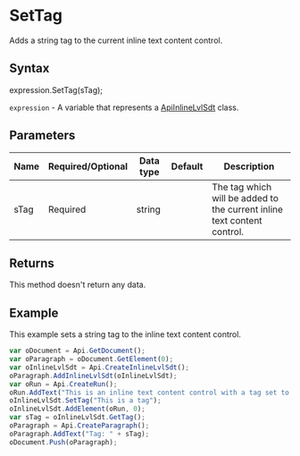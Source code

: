 # SetTag

Adds a string tag to the current inline text content control.

## Syntax

expression.SetTag(sTag);

`expression` - A variable that represents a [ApiInlineLvlSdt](../ApiInlineLvlSdt.md) class.

## Parameters

| **Name** | **Required/Optional** | **Data type** | **Default** | **Description** |
| ------------- | ------------- | ------------- | ------------- | ------------- |
| sTag | Required | string |  | The tag which will be added to the current inline text content control. |

## Returns

This method doesn't return any data.

## Example

This example sets a string tag to the inline text content control.

```javascript
var oDocument = Api.GetDocument();
var oParagraph = oDocument.GetElement(0);
var oInlineLvlSdt = Api.CreateInlineLvlSdt();
oParagraph.AddInlineLvlSdt(oInlineLvlSdt);
var oRun = Api.CreateRun();
oRun.AddText("This is an inline text content control with a tag set to it.");
oInlineLvlSdt.SetTag("This is a tag");
oInlineLvlSdt.AddElement(oRun, 0);
var sTag = oInlineLvlSdt.GetTag();
oParagraph = Api.CreateParagraph();
oParagraph.AddText("Tag: " + sTag);
oDocument.Push(oParagraph);
```
